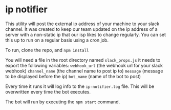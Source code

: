 # ip notifier

This utility will post the external ip address of your machine to your slack channel. It was created to keep our team updated on the ip address of a server with a non-static ip that our isp likes to change regularly. You can set this up to run on a regular basis using a cron job.

To run, clone the repo, and `npm install` 

You will need a file in the root directory named `slack_props.js`
it needs to export the following variables:
`webhook_url` (the webhook url for your slack webhook)
`channel_name` (the channel name to post ip to)
`message` (message to be displayed before the ip)
`bot_name` (name of the bot to post)

Every time it runs it will log info to the `ip-notifier.log` file. This will be overwritten every time the bot executes.

The bot will run by executing the `npm start` command.